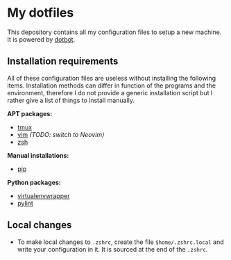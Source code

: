 # My dotfiles

This depository contains all my configuration files to setup a new machine.
It is powered by [dotbot](https://github.com/anishathalye/dotbot).

## Installation requirements

All of these configuration files are useless without installing the following
items. Installation methods can differ in function of the programs and the
environment, therefore I do not provide a generic installation script but I 
rather give a list of things to install manually.

**APT packages:**

* [tmux](apt://tmux)
* [vim](apt://vim) *(TODO: switch to Neovim)*
* [zsh](apt://zsh)

**Manual installations:**

* [pip](https://pip.pypa.io/en/stable/installing/)

**Python packages:**

* [virtualenvwrapper](https://virtualenvwrapper.readthedocs.io/en/latest/install.html)
* [pylint](https://pylint.readthedocs.io/en/stable/user_guide/installation.html)

## Local changes

* To make local changes to `.zshrc`, create the file `$home/.zshrc.local`
  and write your configuration in it. It is sourced at the end of the `.zshrc`.
